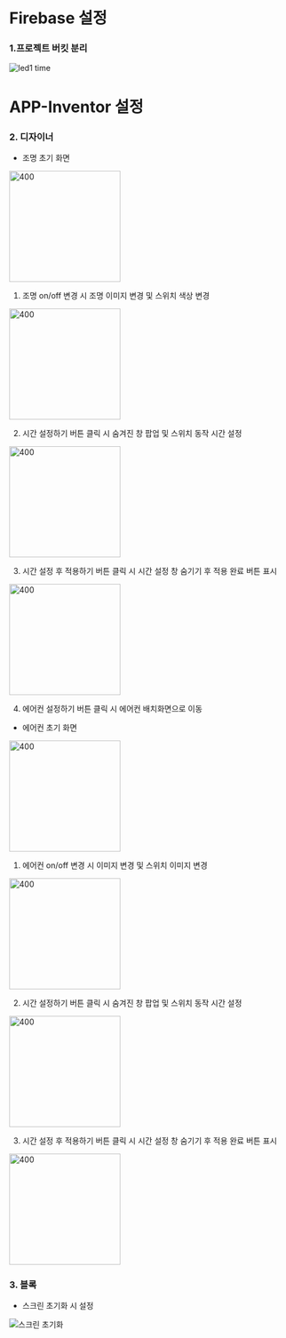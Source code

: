 # Firebase 설정
### 1.프로젝트 버킷 분리

![led1 time](https://github.com/user-attachments/assets/36260c9d-990c-4ea2-9f9c-827add0bdf79)

# APP-Inventor 설정
### 2. 디자이너

- 조명 초기 화면

<img src="https://github.com/user-attachments/assets/aa89cc80-50fd-45ed-88b2-ae0a0d896609" alt="400" width="200">

1) 조명 on/off 변경 시 조명 이미지 변경 및 스위치 색상 변경

 <img src="https://github.com/user-attachments/assets/275e5af9-6d8a-4225-9b60-722463532476" alt="400" width="200">

2) 시간 설정하기 버튼 클릭 시 숨겨진 창 팝업 및 스위치 동작 시간 설정

 <img src="https://github.com/user-attachments/assets/590ae69c-f100-4a00-8a52-806cc0c29590" alt="400" width="200">

3) 시간 설정 후 적용하기 버튼 클릭 시 시간 설정 창 숨기기 후 적용 완료 버튼 표시

 <img src="https://github.com/user-attachments/assets/369348dd-32c9-40f4-aeba-cc1a142ac605" alt="400" width="200">

4) 에어컨 설정하기 버튼 클릭 시 에어컨 배치화면으로 이동

- 에어컨 초기 화면

<img src="https://github.com/user-attachments/assets/0d19b1b0-33fb-4b25-8ae1-d57d4e9457da" alt="400" width="200">

1) 에어컨 on/off 변경 시 이미지 변경 및 스위치 이미지 변경

 <img src="https://github.com/user-attachments/assets/4b919c9f-2cf1-4e8e-b221-95d023e717d5" alt="400" width="200">

2) 시간 설정하기 버튼 클릭 시 숨겨진 창 팝업 및 스위치 동작 시간 설정

 <img src="https://github.com/user-attachments/assets/6288559c-4411-4f54-98d6-b2d60b74d185" alt="400" width="200">

3) 시간 설정 후 적용하기 버튼 클릭 시 시간 설정 창 숨기기 후 적용 완료 버튼 표시

 <img src="https://github.com/user-attachments/assets/5ce1ce0a-a712-40d8-b56f-f827e0e7ce05" alt="400" width="200">
 
### 3. 블록

- 스크린 초기화 시 설정

![스크린 초기화](https://github.com/user-attachments/assets/85c0b94a-a067-4b1e-aaf3-d3ffe56cdd7f)

